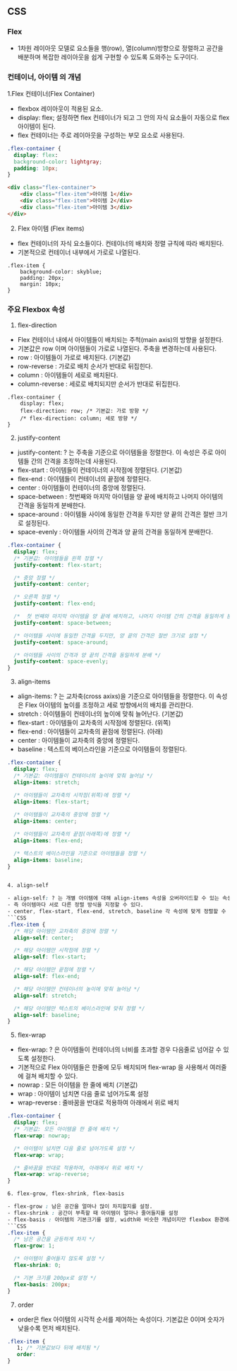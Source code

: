 ## CSS

### Flex 

- 1차원 레이아웃 모델로 요소들을 행(row), 열(column)방향으로 정렬하고 공간을 배분하며 복잡한 레이아웃을 쉽게 구현할 수 있도록 도와주는 도구이다.


### 컨테이너, 아이템 의 개념

1.Flex 컨테이너(Flex Container)

- flexbox 레이아웃이 적용된 요소.
- display: flex; 설정하면 flex 컨테이너가 되고 그 안의 자식 요소들이 자동으로 flex 아이템이 된다.
- flex 컨테이너는 주로 레이아웃을 구성하는 부모 요소로 사용된다.
```CSS
.flex-container {
  display: flex:
  background-color: lightgray;
  padding: 10px;
}
```
```HTML
<div class="flex-container">
    <div class="flex-item">아이템 1</div>
    <div class="flex-item">아이템 2</div>
    <div class="flex-item">아이템 3</div>
</div>
```

2. Flex 아이템 (Flex items)

- flex 컨테이너의 자식 요소들이다. 컨테이너의 배치와 정렬 규칙에 따라 배치된다.
- 기본적으로 컨테이너 내부에서 가로로 나열된다.
```
.flex-item {
    background-color: skyblue;
    padding: 20px;
    margin: 10px;
}
```


### 주요 Flexbox 속성

1. flex-direction
   
- Flex 컨테이너 내에서 아이템들이 배치되는 주척(main axis)의 방향을 설정한다.
- 기본값은 row 이며 아이템들이 가로로 나열된다. 주축을 변경하는데 사용된다.
- row : 아이템들이 가로로 배치된다. (기본값)
- row-reverse : 가로로 배치 순서가 반대로 뒤집힌다.
- column : 아이템들이 세로로 배치된다.
- column-reverse : 세로로 배치되지만 순서가 반대로 뒤집힌다.
```
.flex-container {
    display: flex;
    flex-direction: row; /* 기본값: 가로 방향 */
    /* flex-direction: column; 세로 방향 */
}
```

2. justify-content

- justify-content: ? 는 주축을 기준으로 아이템들을 정렬한다. 이 속성은 주로 아이템들 간의 간격을 조정하는데 사용된다.
- flex-start : 아이템들이 컨테이너의 시작점에 정렬된다. (기본값)
- flex-end : 아이템들이 컨테이너의 끝점에 정렬된다.
- center : 아이템들이 컨테이너의 중앙에 정렬된다.
- space-between : 첫번째와 마지막 아이템을 양 끝에 배치하고 나머지 아이템의 간격을 동일하게 분배한다.
- space-around : 아이템들 사이에 동일한 간격을 두지만 양 끝의 간격은 절반 크기로 설정된다.
- space-evenly : 아이템들 사이의 간격과 양 끝의 간격을 동일하게 분배한다.
```CSS  
.flex-container {
  display: flex;
  /* 기본값: 아이템들을 왼쪽 정렬 */
  justify-content: flex-start; 

  /* 중앙 정렬 */
  justify-content: center;

  /* 오른쪽 정렬 */
  justify-content: flex-end;

  /*  첫 번째와 마지막 아이템을 양 끝에 배치하고, 나머지 아이템 간의 간격을 동일하게 분배 */
  justify-content: space-between;

  /* 아이템들 사이에 동일한 간격을 두지만, 양 끝의 간격은 절반 크기로 설정 */
  justify-content: space-around;

  /* 아이템들 사이의 간격과 양 끝의 간격을 동일하게 분배 */
  justify-content: space-evenly;
}
```

3. align-items

- align-items: ? 는 교차축(cross axixs)을 기준으로 아이템들을 정렬한다. 이 속성은 Flex 아이템의 높이를 조정하고 세로 방향에서의 배치를 관리한다.
- stretch : 아이템들이 컨테이너의 높이에 맞춰 늘어난다. (기본값)
- flex-start : 아이템들이 교차축의 시작점에 정렬된다. (위쪽)
- flex-end : 아이템들이 교차축의 끝점에 정렬된다. (아래)
- center : 아이템들이 교차축의 중앙에 정렬된다.
- baseline : 텍스트의 베이스라인을 기준으로 아이템들이 정렬된다.
```css
.flex-container {
  display: flex;
  /* 기본값: 아이템들이 컨테이너의 높이에 맞춰 늘어남 */
  align-items: stretch;

  /* 아이템들이 교차축의 시작점(위쪽)에 정렬 */
  align-items: flex-start;
  
  /* 아이템들이 교차축의 중앙에 정렬 */
  align-items: center;

  /* 아이템들이 교차축의 끝점(아래쪽)에 정렬 */
  align-items: flex-end;

  /* 텍스트의 베이스라인을 기준으로 아이템들을 정렬 */
  align-items: baseline; 
}


4. align-self

- align-self: ? 는 개별 아이템에 대해 align-items 속성을 오버라이드할 수 있는 속성이다
- 즉 아이템마다 서로 다른 정렬 방식을 지정할 수 있다.
- center, flex-start, flex-end, stretch, baseline 각 속성에 맞게 정렬할 수 있다.
```CSS
.flex-item {
  /* 해당 아이템만 교차축의 중앙에 정렬 */
  align-self: center;

  /* 해당 아이템만 시작점에 정렬 */
  align-self: flex-start;

  /* 해당 아이템만 끝점에 정렬 */
  align-self: flex-end;

  /* 해당 아이템만 컨테이너의 높이에 맞춰 늘어남 */
  align-self: stretch;

  /* 해당 아이템만 텍스트의 베이스라인에 맞춰 정렬 */
  align-self: baseline; 
}
```

5. flex-wrap

- flex-wrap: ? 은 아이템들이 컨테이너의 너비를 초과할 경우 다음줄로 넘어갈 수 있도록 설정한다.
- 기본적으로 Flex 아이템들은 한줄에 모두 배치되며 flex-wrap 을 사용해서 여러줄에 걸쳐 배치할 수 있다.
- nowrap : 모든 아이템을 한 줄에 배치 (기본값)
- wrap : 아이템이 넘치면 다음 줄로 넘어가도록 설정
- wrap-reverse : 줄바꿈을 반대로 적용하여 아래에서 위로 배치
```CSS
.flex-container {
  display: flex;
  /* 기본값: 모든 아이템을 한 줄에 배치 */
  flex-wrap: nowrap;

  /* 아이템이 넘치면 다음 줄로 넘어가도록 설정 */
  flex-wrap: wrap;

  /* 줄바꿈을 반대로 적용하여, 아래에서 위로 배치 */
  flex-wrap: wrap-reverse; 
}

6. flex-grow, flex-shrink, flex-basis

- flex-grow : 남은 공간을 얼마나 많이 차지할지를 설정.
- flex-shrink : 공간이 부족할 때 아이템이 얼마나 줄어들지를 설정
- flex-basis : 아이템의 기본크기를 설정, width와 비슷한 개념이지만 flexbox 환경에서의 기본 크기를 의미한다.
```CSS
.flex-item {
  /* 남은 공간을 균등하게 차지 */
  flex-grow: 1;

  /* 아이템이 줄어들지 않도록 설정 */
  flex-shrink: 0;

  /* 기본 크기를 200px로 설정 */
  flex-basis: 200px; 
}
```

7. order

- order은 flex 아이템의 시각적 순서를 제어하는 속성이다. 기본값은 0이며 숫자가 낮을수록 먼저 배치된다.
```CSS
.flex-item {
   1; /* 기본값보다 뒤에 배치됨 */
   order: 
}
```
